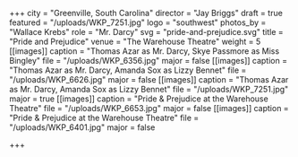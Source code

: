 +++
city = "Greenville, South Carolina"
director = "Jay Briggs"
draft = true
featured = "/uploads/WKP_7251.jpg"
logo = "southwest"
photos_by = "Wallace Krebs"
role = "Mr. Darcy"
svg = "pride-and-prejudice.svg"
title = "Pride and Prejudice"
venue = "The Warehouse Theatre"
weight = 5
[[images]]
caption = "Thomas Azar as Mr. Darcy, Skye Passmore as Miss Bingley"
file = "/uploads/WKP_6356.jpg"
major = false
[[images]]
caption = "Thomas Azar as Mr. Darcy, Amanda Sox as Lizzy Bennet"
file = "/uploads/WKP_6626.jpg"
major = false
[[images]]
caption = "Thomas Azar as Mr. Darcy, Amanda Sox as Lizzy Bennet"
file = "/uploads/WKP_7251.jpg"
major = true
[[images]]
caption = "Pride & Prejudice at the Warehouse Theatre"
file = "/uploads/WKP_6653.jpg"
major = false
[[images]]
caption = "Pride & Prejudice at the Warehouse Theatre"
file = "/uploads/WKP_6401.jpg"
major = false

+++
